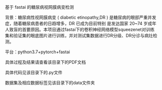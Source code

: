 基于 fastai 的糖尿病视网膜病变检测

背景：糖尿病性视网膜病变 ( diabetic etinopathy,DR ) 是糖尿病的眼部严重并发症，随着糖尿病患者的日趋增多，DR 已成为目前特别 是发达国家 20~74 岁成年人致盲的首要原因。本项目通过fastai下的卷积神经网络模型squeezenet对训练集和验证集的眼底图片进行训练，并对测试集数据进行DR分级、DR分诊与病灶检测。

平台：python3.7+pytorch+fastai

具体过程及结果请查看该目录下的PDF文档

具体代码见该目录下的.py文件

数据集及相应数据标签见该目录下的data文件夹